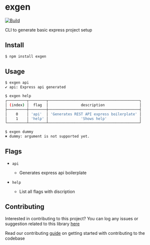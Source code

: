 # exgen

[![Build](https://img.shields.io/travis/com/arshadkazmi42/exgen.svg)](https://travis-ci.com/arshadkazmi42/exgen/)

CLI to generate basic express project setup

## Install

```bash
$ npm install exgen
```

## Usage

```bash
$ exgen api
✔ api: Express api generated

$ exgen help
┌─────────┬────────┬──────────────────────────────────────────┐
│ (index) │  flag  │               description                │
├─────────┼────────┼──────────────────────────────────────────┤
│    0    │ 'api'  │ 'Generates REST API express boilerplate' │
│    1    │ 'help' │               'Shows help'               │
└─────────┴────────┴──────────────────────────────────────────┘

$ exgen dummy
✖ dummy: argument is not supported yet.
```

## Flags

- `api` 
  - Generates express api boilerplate

- `help`
  - List all flags with discription

## Contributing

Interested in contributing to this project?
You can log any issues or suggestion related to this library [here](https://github.com/arshadkazmi42/exgen/issues/new)

Read our contributing [guide](CONTRIBUTING.md) on getting started with contributing to the codebase
